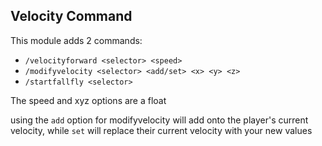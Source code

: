 ## Velocity Command

This module adds 2 commands:

* `/velocityforward <selector> <speed>`
* `/modifyvelocity <selector> <add/set> <x> <y> <z>`
* `/startfallfly <selector>`

The speed and xyz options are a float

using the `add` option for modifyvelocity will add onto the player's current velocity, while `set` will replace their current velocity with your new values
